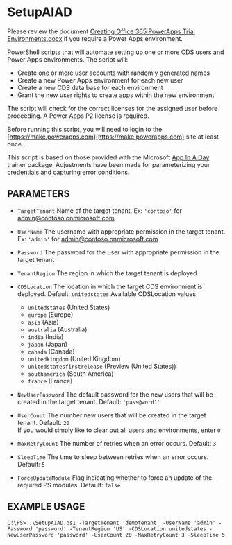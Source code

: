 # SetupAIAD
Please review the document [Creating Office 365 PowerApps Trial Environments.docx](/Creating%20Office%20365%20PowerApps%20Trial%20Environments.docx) if you require a Power Apps environment.

PowerShell scripts that will automate setting up one or more CDS users and Power Apps environments. The script will:
* Create one or more user accounts with randomly generated names
* Create a new Power Apps environment for each new user
* Create a new CDS data base for each environment 
* Grant the new user rights to create apps within the new environment

The script will check for the correct licenses for the assigned user before proceeding. A Power Apps P2 license is required.

Before running this script, you will need to login to the [https://make.powerapps.com](https://make.powerapps.com) site at least once.

This script is based on those provided with the Microsoft [App In A Day](https://aka.ms/AIADEvent) trainer package.  Adjustments have been made for parameterizing your credentials and capturing error conditions.

## PARAMETERS

* `TargetTenant`
Name of the target tenant. Ex: `'contoso'` for admin@contoso.onmicrosoft.com

* `UserName`
The username with appropriate permission in the target tenant. Ex: `'admin'` for admin@contoso.onmicrosoft.com

* `Password`
The password for the user with appropriate permission in the target tenant

* `TenantRegion`
The region in which the target tenant is deployed

* `CDSLocation`
The location in which the target CDS environment is deployed. Default: `unitedstates`
Available CDSLocation values
    * `unitedstates`             (United States)
    * `europe`                   (Europe)
    * `asia`                     (Asia)
    * `australia`                (Australia)
    * `india`                    (India)
    * `japan`                    (Japan)
    * `canada`                   (Canada)
    * `unitedkingdom`            (United Kingdom)
    * `unitedstatesfirstrelease` (Preview (United States))
    * `southamerica`             (South America)
    * `france`                   (France)

* `NewUserPassword`
The default password for the new users that will be created in the target tenant. Default: `'pass@word1'`

* `UserCount`
The number new users that will be created in the target tenant. Default: `20`  
If you would simply like to clear out all users and environments, enter `0`

* `MaxRetryCount`
The number of retries when an error occurs. Default: `3`

* `SleepTime`
The time to sleep between retries when an error occurs. Default: `5`

* `ForceUpdateModule`
Flag indicating whether to force an update of the required PS modules.  Default: `false`

## EXAMPLE USAGE
`C:\PS> .\SetupAIAD.ps1 -TargetTenant 'demotenant' -UserName 'admin' -Password 'password' -TenantRegion 'US' -CDSLocation unitedstates -NewUserPassword 'password' -UserCount 20 -MaxRetryCount 3 -SleepTime 5` 

